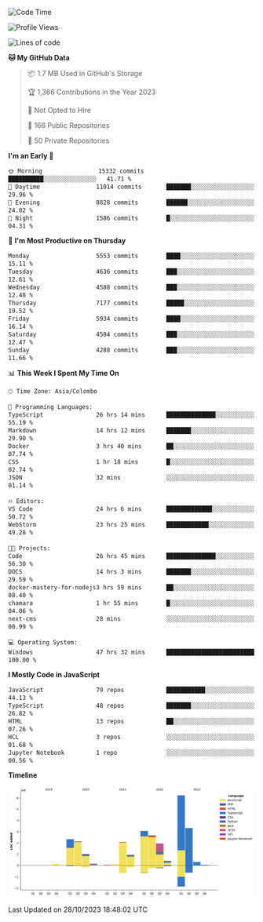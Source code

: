 
<!--START_SECTION:waka-->
![Code Time](http://img.shields.io/badge/Code%20Time-1%2C303%20hrs%204%20mins-blue)

![Profile Views](http://img.shields.io/badge/Profile%20Views-7-blue)

![Lines of code](https://img.shields.io/badge/From%20Hello%20World%20I%27ve%20Written-26.8%20million%20lines%20of%20code-blue)

**🐱 My GitHub Data** 

> 📦 1.7 MB Used in GitHub's Storage 
 > 
> 🏆 1,366 Contributions in the Year 2023
 > 
> 🚫 Not Opted to Hire
 > 
> 📜 166 Public Repositories 
 > 
> 🔑 50 Private Repositories 
 > 
**I'm an Early 🐤** 

```text
🌞 Morning                15332 commits       ██████████░░░░░░░░░░░░░░░   41.71 % 
🌆 Daytime                11014 commits       ███████░░░░░░░░░░░░░░░░░░   29.96 % 
🌃 Evening                8828 commits        ██████░░░░░░░░░░░░░░░░░░░   24.02 % 
🌙 Night                  1586 commits        █░░░░░░░░░░░░░░░░░░░░░░░░   04.31 % 
```
📅 **I'm Most Productive on Thursday** 

```text
Monday                   5553 commits        ████░░░░░░░░░░░░░░░░░░░░░   15.11 % 
Tuesday                  4636 commits        ███░░░░░░░░░░░░░░░░░░░░░░   12.61 % 
Wednesday                4588 commits        ███░░░░░░░░░░░░░░░░░░░░░░   12.48 % 
Thursday                 7177 commits        █████░░░░░░░░░░░░░░░░░░░░   19.52 % 
Friday                   5934 commits        ████░░░░░░░░░░░░░░░░░░░░░   16.14 % 
Saturday                 4584 commits        ███░░░░░░░░░░░░░░░░░░░░░░   12.47 % 
Sunday                   4288 commits        ███░░░░░░░░░░░░░░░░░░░░░░   11.66 % 
```


📊 **This Week I Spent My Time On** 

```text
🕑︎ Time Zone: Asia/Colombo

💬 Programming Languages: 
TypeScript               26 hrs 14 mins      ██████████████░░░░░░░░░░░   55.19 % 
Markdown                 14 hrs 12 mins      ███████░░░░░░░░░░░░░░░░░░   29.90 % 
Docker                   3 hrs 40 mins       ██░░░░░░░░░░░░░░░░░░░░░░░   07.74 % 
CSS                      1 hr 18 mins        █░░░░░░░░░░░░░░░░░░░░░░░░   02.74 % 
JSON                     32 mins             ░░░░░░░░░░░░░░░░░░░░░░░░░   01.14 % 

🔥 Editors: 
VS Code                  24 hrs 6 mins       █████████████░░░░░░░░░░░░   50.72 % 
WebStorm                 23 hrs 25 mins      ████████████░░░░░░░░░░░░░   49.28 % 

🐱‍💻 Projects: 
Code                     26 hrs 45 mins      ██████████████░░░░░░░░░░░   56.30 % 
DOCS                     14 hrs 3 mins       ███████░░░░░░░░░░░░░░░░░░   29.59 % 
docker-mastery-for-nodejs3 hrs 59 mins       ██░░░░░░░░░░░░░░░░░░░░░░░   08.40 % 
chamara                  1 hr 55 mins        █░░░░░░░░░░░░░░░░░░░░░░░░   04.06 % 
next-cms                 28 mins             ░░░░░░░░░░░░░░░░░░░░░░░░░   00.99 % 

💻 Operating System: 
Windows                  47 hrs 32 mins      █████████████████████████   100.00 % 
```

**I Mostly Code in JavaScript** 

```text
JavaScript               79 repos            ███████████░░░░░░░░░░░░░░   44.13 % 
TypeScript               48 repos            ███████░░░░░░░░░░░░░░░░░░   26.82 % 
HTML                     13 repos            ██░░░░░░░░░░░░░░░░░░░░░░░   07.26 % 
HCL                      3 repos             ░░░░░░░░░░░░░░░░░░░░░░░░░   01.68 % 
Jupyter Notebook         1 repo              ░░░░░░░░░░░░░░░░░░░░░░░░░   00.56 % 
```



**Timeline**

![Lines of Code chart](https://raw.githubusercontent.com/ccweerasinghe1994/ccweerasinghe1994/master/assets/bar_graph.png)


 Last Updated on 28/10/2023 18:48:02 UTC
<!--END_SECTION:waka-->
